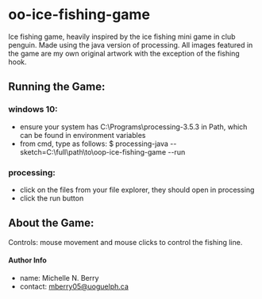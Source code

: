 # oo-ice-fishing-game
Ice fishing game, heavily inspired by the ice fishing mini game in club penguin. Made using the java version of processing.
All images featured in the game are my own original artwork with the exception of the fishing hook. 

## Running the Game:

### windows 10: 
- ensure your system has C:\Programs\processing-3.5.3 in Path, which can be found in environment variables
- from cmd, type as follows:
$ processing-java --sketch=C:\full\path\to\oop-ice-fishing-game --run

### processing: 
- click on the files from your file explorer, they should open in processing
- click the run button

## About the Game: 
Controls: mouse movement and mouse clicks to control the fishing line.

#### Author Info
- name: Michelle N. Berry
- contact: mberry05@uoguelph.ca
